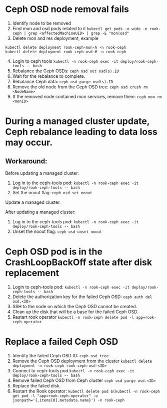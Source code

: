# Ceph OSD node removal fails

1. Identify node to be removed
2. Find mon and osd pods related to it `kubectl get pods -o wide -n rook-ceph | grep <affectedMachineUID> | grep -E "mon|osd"`
3. Delete mon and res deployment, example
```
kubectl delete deployment rook-ceph-mon-A -n rook-ceph
kubectl delete deployment rook-ceph-osd-# -n rook-ceph
```
4. Login to ceph tools `kubectl -n rook-ceph exec -it deploy/rook-ceph-tools -- bash`
5. Rebalance the Ceph OSDs: `ceph osd out osd(s).ID`
6. Wait for the rebalance to complete.
7. Rebalance Ceph data: `ceph osd purge osd(s).ID`
8. Remove the old node from the Ceph OSD tree: `ceph osd crush rm <NodeName>`
9. If the removed node contained mon services, remove them: `ceph mon rm <monID>`

# During a managed cluster update, Ceph rebalance leading to data loss may occur.

## Workaround:

Before updating a managed cluster:
1. Log in to the ceph-tools pod: `kubectl -n rook-ceph exec -it deploy/rook-ceph-tools -- bash`
2. Set the noout flag: `ceph osd set noout`

Update a managed cluster.

After updating a managed cluster:

1. Log in to the ceph-tools pod: `kubectl -n rook-ceph exec -it deploy/rook-ceph-tools -- bash`
2. Unset the noout flag: `ceph osd unset noout`

# Ceph OSD pod is in the CrashLoopBackOff state after disk replacement

1. Login to ceph-tools pod: `kubectl -n rook-ceph exec -it deploy/rook-ceph-tools -- bash`
2. Delete the authorization key for the failed Ceph OSD: `ceph auth del osd.<ID>`
3. SSH to the node on which the Ceph OSD cannot be created.
4. Clean up the disk that will be a base for the failed Ceph OSD.
5. Restart rook operator `kubectl -n rook-ceph delete pod -l app=rook-ceph-operator`

# Replace a failed Ceph OSD

1. Identify the failed Ceph OSD ID: `ceph osd tree`
2. Remove the Ceph OSD deployment from the cluster `kubectl delete deployment -n rook-ceph rook-ceph-osd-<ID>`
3. Connect to ceph-tools pod `kubectl -n rook-ceph exec -it deploy/rook-ceph-tools -- bash`
4. Remove failed Ceph OSD from Ceph cluster `ceph osd purge osd.<ID>`
5. Replace the failed disk.
6. Restart the Rook operator: `kubectl delete pod $(kubectl -n rook-ceph get pod -l "app=rook-ceph-operator" -o jsonpath='{.items[0].metadata.name}') -n rook-ceph`